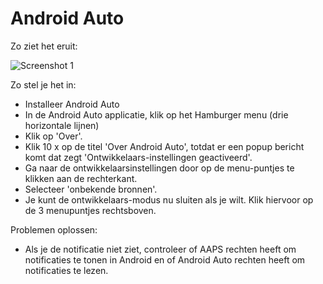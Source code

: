 # Android Auto

Zo ziet het eruit:

![Screenshot 1](../images/Android-auto1.png)

Zo stel je het in:

* Installeer Android Auto
* In de Android Auto applicatie, klik op het Hamburger menu (drie horizontale lijnen)
* Klik op 'Over'.
* Klik 10 x op de titel 'Over Android Auto', totdat er een popup bericht komt dat zegt 'Ontwikkelaars-instellingen geactiveerd'.
* Ga naar de ontwikkelaarsinstellingen door op de menu-puntjes te klikken aan de rechterkant.
* Selecteer 'onbekende bronnen'.
* Je kunt de ontwikkelaars-modus nu sluiten als je wilt. Klik hiervoor op de 3 menupuntjes rechtsboven.

Problemen oplossen:

* Als je de notificatie niet ziet, controleer of AAPS rechten heeft om notificaties te tonen in Android en of Android Auto rechten heeft om notificaties te lezen.